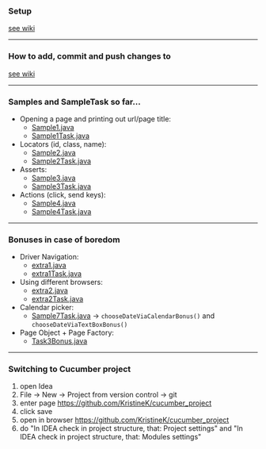 ### Setup 
[see wiki](https://github.com/KristineK/selenium_java_basic/wiki/Setup)

---
### How to add, commit and push changes to 
[see wiki](https://github.com/KristineK/selenium_java_basic/wiki/Git-add-commit-pust)
   
---
### Samples and SampleTask so far...
* Opening a page and printing out url/page title:
    * [Sample1.java](../master/src/selenium/sample/Sample1.java)
    * [Sample1Task.java](../master/src/selenium/sample/Sample1Task.java)
* Locators (id, class, name):
    * [Sample2.java](../master/src/selenium/sample/Sample2.java)
    * [Sample2Task.java](../master/src/selenium/sample/Sample2Task.java)
* Asserts:
    * [Sample3.java](../master/src/selenium/sample/Sample3.java)
    * [Sample3Task.java](../master/src/selenium/sample/Sample3Task.java)
* Actions (click, send keys):
    * [Sample4.java](../master/src/selenium/sample/Sample4.java)
    * [Sample4Task.java](../master/src/selenium/sample/Sample4Task.java)
---
### Bonuses in case of boredom
* Driver Navigation:
    * [extra1.java](../master/src/selenium/sample/extra/extra1.java)
    * [extra1Task.java](../master/src/selenium/sample/extra/extra1Task.java)
* Using different browsers:
    * [extra2.java](../master/src/selenium/sample/extra2.java)
    * [extra2Task.java](../master/src/selenium/sample/extra2Task.java)
 * Calendar picker:   
    * [Sample7Task.java](../master/src/selenium/sample/Sample7Task.java) -> `chooseDateViaCalendarBonus()` and `chooseDateViaTextBoxBonus()`
 * Page Object + Page Factory:
    * [Task3Bonus.java](../master/src/selenium/tasks/Task3Bonus.java)
    
---
### Switching to Cucumber project
1. open Idea
2. File -> New -> Project from version control -> git 
2. enter page https://github.com/KristineK/cucumber_project
4. click save
5. open in browser https://github.com/KristineK/cucumber_project
6. do "In IDEA check in project structure, that: Project settings" and  "In IDEA check in project structure, that: Modules settings"
